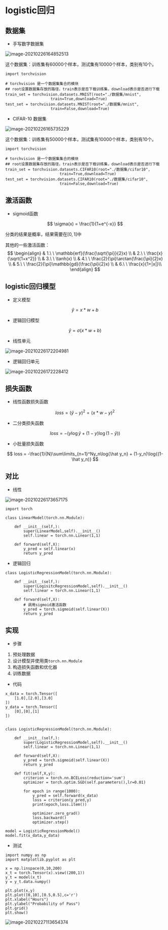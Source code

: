 # logistic回归

## 数据集

* 手写数字数据集

![image-20210226164852513](assets/06-logistic%E5%9B%9E%E5%BD%92/image-20210226164852513.png)

这个数据集：训练集有60000个样本，测试集有10000个样本，类别有10个。

```
import torchvision

# torchvision 是一个数据集集合的模块
## root设置数据集存放的路径，train表示是否下载训练集，download表示是否进行下载
train_set = torchvision.datasets.MNIST(root="./数据集/mnist",
					train=True,download=True)
test_set = torchvision.datasets.MNIST(root="./数据集/mnist",
					train=False,download=True)
```



* CIFAR-10 数据集

![image-20210226165735229](assets/06-logistic%E5%9B%9E%E5%BD%92/image-20210226165735229.png)

这个数据集：训练集有50000个样本，测试集有10000个样本，类别有10个。

```
import torchvision

# torchvision 是一个数据集集合的模块
## root设置数据集存放的路径，train表示是否下载训练集，download表示是否进行下载
train_set = torchvision.datasets.CIFAR10(root="./数据集/cifar10",
						train=True,download=True)
test_set = torchvision.datasets.CIFAR10(root="./数据集/cifar10",
						train=False,download=True)
```

## 激活函数

* sigmoid函数

$$
\sigma(x) = \frac{1}{1+e^{-x}}
$$

分类的结果是概率，结果需要在$[0,1]$中

其他的一些激活函数：
$$
\begin{align}
& 1.\ \ \mathbb{erf}(\frac{\sqrt{\pi}}{2}x) \\
& 2.\ \ \frac{x}{\sqrt{1+x^2}} \\
& 3.\ \ \tanh(x) \\
& 4.\ \ \frac{2}{\pi}\arctan(\frac{\pi}{2}x) \\
& 5.\ \ \frac{2}{\pi}\mathbb{gd}(\frac{\pi}{2}x) \\
& 6.\ \ \frac{x}{1+|x|}\\
\end{align}
$$

## logistic回归模型

* 定义模型

$$
\hat y = x*w + b
$$

* 逻辑回归模型

$$
\hat y = \sigma(x*w+b)
$$

* 线性单元

![image-20210226172204981](assets/06-logistic%E5%9B%9E%E5%BD%92/image-20210226172204981.png)

* 逻辑回归单元

![image-20210226172228412](assets/06-logistic%E5%9B%9E%E5%BD%92/image-20210226172228412.png)

## 损失函数

* 线性函数损失函数

$$
loss = (\hat y - y)^2 = (x*w-y)^2
$$

* 二分类损失函数

$$
loss = -(y\log{\hat y}+(1-y)\log{(1-\hat y)})
$$

* 小批量损失函数

$$
loss = -\frac{1}{N}\sum\limits_{n=1}^Ny_n\log{\hat y_n} + (1-y_n)\log{(1-\hat y_n)}
$$

## 对比

* 线性

![image-20210226173657175](assets/06-logistic%E5%9B%9E%E5%BD%92/image-20210226173657175.png)

```
import torch

class LinearModel(torch.nn.Module):
    
    def __init__(self,):
        super(LinearModel,self).__init__()
        self.linear = torch.nn.Linear(1,1)
        
    def forward(self,X):
        y_pred = self.linear(x)
        return y_pred
```

* 逻辑回归

```
class LogisticRegressionModel(torch.nn.Module):
    
    def __init__(self,):
        super(LogisitcRegressionModel,self).__init__()
        self.linear = torch.nn.Linear(1,1)
        
    def forward(self,X):
    	# 调用sigmoid激活函数
        y_pred = torch.sigmoid(self.linear(X))
        return y_pred
```

## 实现

* 步骤

1. 预处理数据
2. 设计模型并使用类`torch.nn.Module`
3. 构造损失函数和优化器
4. 训练数据

* 代码

```
x_data = torch.Tensor([
    [1.0],[2.0],[3.0]
])
y_data = torch.Tensor([
    [0],[0],[1]
])


class LogisticRegressionModel(torch.nn.Module):
    
    def __init__(self,):
        super(LogisticRegressionModel,self).__init__()
        self.linear = torch.nn.Linear(1,1)
        
    def forward(self,X):
        y_pred = torch.sigmoid(self.linear(X))
        return y_pred
    
    def fit(self,X,y):
        criterion = torch.nn.BCELoss(reduction='sum')
        optimizer = torch.optim.SGD(self.parameters(),lr=0.01)
        
        for epoch in range(1000):
            y_pred = self.forward(x_data)
            loss = criterion(y_pred,y)
            print(epoch,loss.item())
            
            optimizer.zero_grad()
            loss.backward()
            optimizer.step()

model = LogisticRegressionModel()
model.fit(x_data,y_data)
```

* 测试

```
import numpy as np
import matplotlib.pyplot as plt

x = np.linspace(0,10,200)
x_t = torch.Tensor(x).view((200,1))
y_t = model(x_t)
y = y_t.data.numpy()

plt.plot(x,y)
plt.plot([0,10],[0.5,0.5],c='r')
plt.xlabel("Hours")
plt.ylabel("Probability of Pass")
plt.grid()
plt.show()
```

![image-20210227113654374](assets/06-logistic%E5%9B%9E%E5%BD%92/image-20210227113654374.png)

